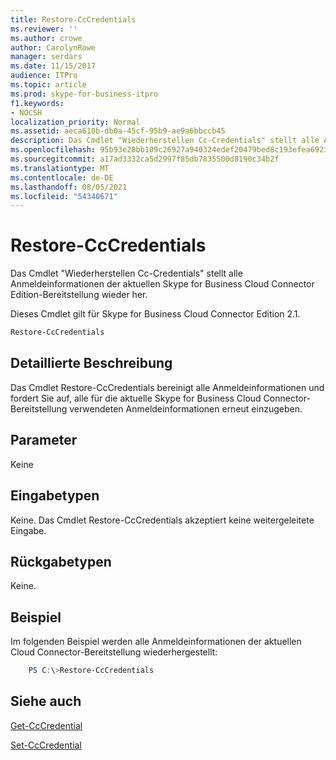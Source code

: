 ```yaml
---
title: Restore-CcCredentials
ms.reviewer: ''
ms.author: crowe
author: CarolynRowe
manager: serdars
ms.date: 11/15/2017
audience: ITPro
ms.topic: article
ms.prod: skype-for-business-itpro
f1.keywords:
- NOCSH
localization_priority: Normal
ms.assetid: aeca610b-db0a-45cf-95b9-ae9a6bbccb45
description: Das Cmdlet "Wiederherstellen Cc-Credentials" stellt alle Anmeldeinformationen der aktuellen Skype for Business Cloud Connector Edition-Bereitstellung wieder her.
ms.openlocfilehash: 95b93e28bb109c26927a940324edef20479bed8c193efea6923c74058995a5bd
ms.sourcegitcommit: a17ad3332ca5d2997f85db7835500d8190c34b2f
ms.translationtype: MT
ms.contentlocale: de-DE
ms.lasthandoff: 08/05/2021
ms.locfileid: "54340671"
---
```

# <a name="restore-cccredentials"></a>Restore-CcCredentials
 
Das Cmdlet "Wiederherstellen Cc-Credentials" stellt alle Anmeldeinformationen der aktuellen Skype for Business Cloud Connector Edition-Bereitstellung wieder her. 
  
Dieses Cmdlet gilt für Skype for Business Cloud Connector Edition 2.1.
  
```powershell
Restore-CcCredentials 
```

## <a name="detailed-description"></a>Detaillierte Beschreibung

Das Cmdlet Restore-CcCredentials bereinigt alle Anmeldeinformationen und fordert Sie auf, alle für die aktuelle Skype for Business Cloud Connector-Bereitstellung verwendeten Anmeldeinformationen erneut einzugeben.
  
## <a name="parameters"></a>Parameter

Keine
  
## <a name="input-types"></a>Eingabetypen

Keine. Das Cmdlet Restore-CcCredentials akzeptiert keine weitergeleitete Eingabe.
  
## <a name="return-types"></a>Rückgabetypen

Keine.
  
## <a name="example"></a>Beispiel

Im folgenden Beispiel werden alle Anmeldeinformationen der aktuellen Cloud Connector-Bereitstellung wiederhergestellt:
  
```powershell
    PS C:\>Restore-CcCredentials
```

## <a name="see-also"></a>Siehe auch

[Get-CcCredential](get-cccredential.md)
  
[Set-CcCredential](set-cccredential.md)
  

